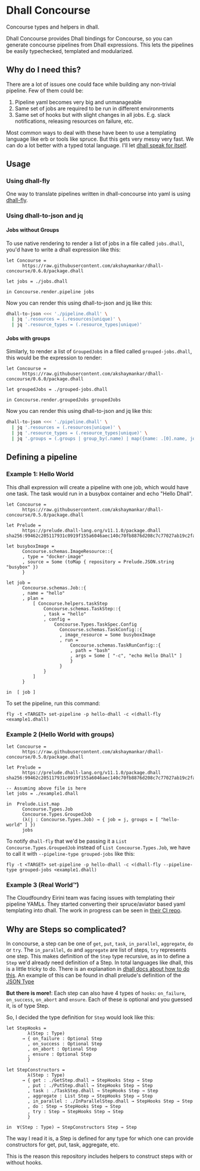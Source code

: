 # Dhall Concourse
Concourse types and helpers in dhall.

Dhall Concourse provides Dhall bindings for Concourse, so you can generate concourse pipelines from Dhall expressions. This lets the pipelines be easily typechecked, templated and modularized.

## Why do I need this?

There are a lot of issues one could face while building any non-trivial pipeline. Few of them could be:
1. Pipeline yaml becomes very big and unmanageable
2. Same set of jobs are required to be run in different environments
3. Same set of hooks but with slight changes in all jobs. E.g. slack notifications, releasing resources on failure, etc.

Most common ways to deal with these have been to use a templating language like erb or tools like spruce. But this gets very messy very fast. We can do a lot better with a typed total language. I'll let [dhall speak for itself](https://dhall-lang.org/).

## Usage

### Using dhall-fly

One way to translate pipelines written in dhall-concourse into yaml is using [dhall-fly](https://github.com/akshaymankar/dhall-fly#installation).

### Using dhall-to-json and jq

#### Jobs without Groups

To use native rendering to render a list of jobs in a file called `jobs.dhall`, you'd have to write a dhall expression like this:

```dhall
let Concourse = 
      https://raw.githubusercontent.com/akshaymankar/dhall-concourse/0.6.0/package.dhall

let jobs = ./jobs.dhall

in Concourse.render.pipeline jobs
```

Now you can render this using dhall-to-json and jq like this:

```bash
dhall-to-json <<< './pipeline.dhall' \
  | jq '.resources = (.resources|unique)' \
  | jq '.resource_types = (.resource_types|unique)'
```

#### Jobs with groups

Similarly, to render a list of `GroupedJob`s in a filed called `grouped-jobs.dhall`, this would be the expression to render:

```dhall
let Concourse = 
      https://raw.githubusercontent.com/akshaymankar/dhall-concourse/0.6.0/package.dhall

let groupedJobs = ./grouped-jobs.dhall

in Concourse.render.groupedJobs groupedJobs
```

Now you can render this using dhall-to-json and jq like this:

```bash
dhall-to-json <<< './pipeline.dhall' \
  | jq '.resources = (.resources|unique)' \
  | jq '.resource_types = (.resource_types|unique)' \
  | jq '.groups = (.groups | group_by(.name) | map({name: .[0].name, jobs: (map(.jobs) | flatten) }))'
```

## Defining a pipeline

### Example 1: Hello World

This dhall expression will create a pipeline with one job, which would have one task. The task would run in a busybox container and echo "Hello Dhall".

```dhall
let Concourse =
      https://raw.githubusercontent.com/akshaymankar/dhall-concourse/0.5.0/package.dhall

let Prelude =
      https://prelude.dhall-lang.org/v11.1.0/package.dhall sha256:99462c205117931c0919f155a6046aec140c70fb8876d208c7c77027ab19c2fa

let busyboxImage =
      Concourse.schemas.ImageResource::{
      , type = "docker-image"
      , source = Some (toMap { repository = Prelude.JSON.string "busybox" })
      }

let job =
      Concourse.schemas.Job::{
      , name = "hello"
      , plan =
          [ Concourse.helpers.taskStep
              Concourse.schemas.TaskStep::{
              , task = "hello"
              , config =
                  Concourse.Types.TaskSpec.Config
                    Concourse.schemas.TaskConfig::{
                    , image_resource = Some busyboxImage
                    , run =
                        Concourse.schemas.TaskRunConfig::{
                        , path = "bash"
                        , args = Some [ "-c", "echo Hello Dhall" ]
                        }
                    }
              }
          ]
      }

in  [ job ]
```

To set the pipeline, run this command:

```
fly -t <TARGET> set-pipeline -p hello-dhall -c <(dhall-fly <example1.dhall)
```

### Example 2 (Hello World with groups)

```dhall
let Concourse =
      https://raw.githubusercontent.com/akshaymankar/dhall-concourse/0.5.0/package.dhall

let Prelude =
      https://prelude.dhall-lang.org/v11.1.0/package.dhall sha256:99462c205117931c0919f155a6046aec140c70fb8876d208c7c77027ab19c2fa

-- Assuming above file is here
let jobs = ./example1.dhall

in  Prelude.List.map
      Concourse.Types.Job
      Concourse.Types.GroupedJob
      (λ(j : Concourse.Types.Job) → { job = j, groups = [ "hello-world" ] })
      jobs
```

To notify `dhall-fly` that we'd be passing it a `List Concourse.Types.GroupedJob` instead of `List Concourse.Types.Job`, we have to call it with `--pipeline-type grouped-jobs` like this:
```
fly -t <TARGET> set-pipeline -p hello-dhall -c <(dhall-fly --pipeline-type grouped-jobs <example1.dhall)
```

### Example 3 (Real World™)

The Cloudfoundry Eirini team was facing issues with templating their pipeline YAMLs. They started converting their spruce/aviator based yaml templating into dhall. The work in progress can be seen in [their CI repo](https://github.com/cloudfoundry-incubator/eirini-ci/blob/47d2f229e33d9fcdb5641cec06fa68a0d82c0bff/pipelines/ci/pipeline.dhall).

## Why are Steps so complicated?

In concourse, a step can be one of `get`, `put`, `task`, `in_parallel`, `aggregate`, `do` or `try`. The `in_parallel`, `do` and `aggregate` are list of steps, `try` represents one step. This makes definition of the `Step` type recursive, as in to define a `Step` we'd already need definition of a Step. In total languages like dhall, this is a little tricky to do. There is an explanation in [dhall docs about how to do this](https://docs.dhall-lang.org/howtos/How-to-translate-recursive-code-to-Dhall.html). An example of this can be found in dhall prelude's definition of the [JSON Type](https://github.com/dhall-lang/dhall-lang/blob/master/Prelude/JSON/Type)

**But there is more!**: Each step can also have 4 types of `hooks`: `on_failure`, `on_success`, `on_abort` and `ensure`. Each of these is optional and you guessed it, is of type Step.

So, I decided the type definition for `Step` would look like this:

```dhall
let StepHooks =
        λ(Step : Type)
      → { on_failure : Optional Step
        , on_success : Optional Step
        , on_abort : Optional Step
        , ensure : Optional Step
        }

let StepConstructors =
        λ(Step : Type)
      → { get : ./GetStep.dhall → StepHooks Step → Step
        , put : ./PutStep.dhall → StepHooks Step → Step
        , task : ./TaskStep.dhall → StepHooks Step → Step
        , aggregate : List Step → StepHooks Step → Step
        , in_parallel : ./InParallelStep.dhall → StepHooks Step → Step
        , do : Step → StepHooks Step → Step
        , try : Step → StepHooks Step → Step
        }

in  ∀(Step : Type) → StepConstructors Step → Step

```

The way I read it is, a Step is defined for any type for which one can provide constructors for get, put, task, aggregate, etc.

This is the reason this repository includes helpers to construct steps with or without hooks.
